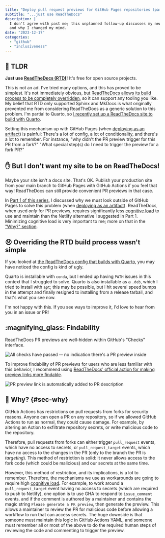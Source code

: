 ```yaml
---
title: "Deploy pull request previews for GitHub Pages repositories (part 2)"
subtitle: "...just use ReadTheDocs"
description: |
  I don't agree with past me; this unplanned follow-up discusses my new recommendation
  and why I changed my mind.
date: "2023-12-17"
categories:
  - "github"
  - "inclusiveness"
---
```


## :rocket: TLDR

**Just use [ReadTheDocs (RTD)](https://readthedocs.com)!** It's free for open source
projects.

This is not an ad. I've tried many options, and this has proved to be simplest. It's not
immediately obvious, but
[ReadTheDocs allows its build process to be completely overridden](https://docs.readthedocs.io/en/stable/build-customization.html#override-the-build-process),
so it can support any tooling you like. My belief that RTD only supported Sphinx and
MkDocs is what originally prevented me from considering ReadTheDocs as a generic
solution to this problem. I'm partial to Quarto, so
[I recently set up a ReadTheDocs site to build with Quarto](https://github.com/nsidc/usaon-benefit-tool/blob/main/.readthedocs.yaml).

Setting this mechanism up with GitHub Pages (when
[deploying as an artifact](https://github.com/orgs/community/discussions/30113#discussioncomment-7650234))
is painful: There's a lot of config, a lot of conditionality, and there's a lot to
remember. For instance, "why didn't the PR preview trigger for this PR from a fark?"
"What special step(s) do I need to trigger the preview for a fork PR?"


## :raised_hand: But I don't want my site to be on ReadTheDocs!

Maybe your site isn't a docs site. That's OK. Publish your production site from your
main branch to GitHub Pages with GitHub Actions if you feel that way! ReadTheDocs can
still provide convenient PR previews in that case.

In [Part 1 of this series](/posts/website-repo-pr-preview/index.md), I discussed why
we must look outside of GitHub Pages to solve this problem (when
[deploying as an artifact](https://github.com/orgs/community/discussions/30113#discussioncomment-7650234)).
ReadTheDocs, when used _only_ for PR previews, requires significantly less
[cognitive load](/cognitive_load.md)
to use and maintain than the Netlify alternative I suggested in Part 1. Minimizing
cognitive load is very important to me; more on that in the ["Why?" section](#sec-why).


## :persevere: Overriding the RTD build process wasn't simple

If you looked at
[the ReadTheDocs config that builds with Quarto](https://github.com/nsidc/usaon-benefit-tool/blob/main/.readthedocs.yaml),
you may have noticed the config is kind of ugly.

Quarto is installable with `conda`, but I ended up having `PATH` issues in this context
that I struggled to solve. Quarto is also installable as a `.deb`, which I tried to
install with `apt`; this may be possible, but I hit several speed bumps in the attempt
and finally resigned to installing from a release tarball, and that's what you see now.

I'm not happy with this. If you see ways to improve it, I'd love to hear from you in an
issue or PR!


## :magnifying_glass: Findability

ReadTheDocs PR previews are well-hidden within GitHub's "Checks" interface.

![All checks have passed -- no indication there's a PR preview inside](/assets/github-all-checks-have-passed.png)

To improve findability of PR previews for users who are less familiar with this
behavior, I recommend using [ReadTheDocs' official action for making preview links more
findable](https://github.com/readthedocs/actions/tree/v1/preview).

![PR preview link is automatically added to PR description](/assets/github-rtd-pr-preview-in-description.png)


## :thinking: Why? {#sec-why}

GitHub Actions has restrictions on pull requests from forks for security reasons. Anyone
can open a PR on any repository, so if we allowed GitHub Actions to run as normal, they
could cause damage. For example, by altering an Action to exfiltrate repository secrets,
or write malicious code to the repository.

Therefore, pull requests from forks can either trigger `pull_request` events, which have
no access to secrets, or `pull_request_target` events, which have no access to the
changes in the PR (only to the branch the PR is _targeting_). This method of
restriction is solid: it never allows access to the fork code (which could be malicious)
and our secrets at the same time.

However, this method of restriction, and its implications, is a lot to remember.
Therefore, the mechanisms we use as workarounds are going to require high [cognitive
load](/cognitive_load.md). For example, to work around a `pull_request_target` event
having no access to secrets (which are required to push to Netlify), one option is to
use GHA to respond to `issue_comment` events. and if the comment is authored by a
maintainer and contains the magic string `Please generate a PR preview`, then generate
the preview. This allows a maintainer to review the PR for malicious code before
allowing a workflow to run that can access secrets. The huge downside is that someone
must maintain this logic in GitHub Actions YAML, and someone must remember all or most
of the above to do the required human steps of reviewing the code and commenting to
trigger the preview.
